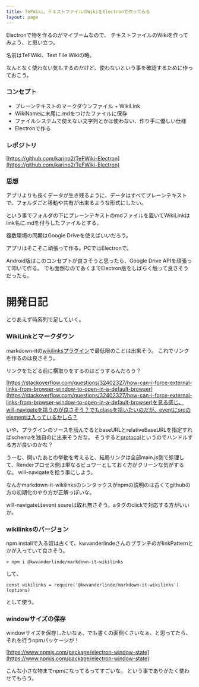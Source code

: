 ```yaml
---
title: TeFWiki、テキストファイルのWikiをElectronで作ってみる
layout: page
---
```

Electronで物を作るのがマイブームなので、
テキストファイルのWikiを作ってみよう、と思い立つ。

名前はTeFWiki、Text File Wikiの略。

なんとなく使わない気もするのだけど、使わないという事を確認するために作っておこう。

### コンセプト

- プレーンテキストのマークダウンファイル + WikiLink
- WikiNameに末尾に.mdをつけたファイルに保存
- ファイルシステムで使えない文字列とかは使わない、作り手に優しい仕様
- Electronで作る

### レポジトリ

[https://github.com/karino2/TeFWiki-Electron](https://github.com/karino2/TeFWiki-Electron)

### 思想

アプリよりも長くデータが生き残るように、データはすべてプレーンテキストで、フォルダごと移動や共有が出来るような形式にしたい。

という事でフォルダの下にプレーンテキストのmdファイルを置いてWikiLinkはlink名に.mdを付与したファイルとする。

複数環境の同期はGoogle Driveを使えばいいだろう。

アプリはそこそこ頑張って作る。PCではElectronで。

Android版はこのコンセプトが良さそうと思ったら、Google Drive APIを頑張って叩いて作る。
でも面倒なのであくまでElectron版をしばらく触って良さそうだったら。


# 開発日記

とりあえず時系列で足していく。

### WikiLinkとマークダウン

markdown-itの[wikilinksプラグイン](https://github.com/kwvanderlinde/markdown-it-wikilinks)で最低限のことは出来そう。
これでリンクを作るのは良さそう。

リンクをたどる前に横取りをするのはどうするんだろう？

[https://stackoverflow.com/questions/32402327/how-can-i-force-external-links-from-browser-window-to-open-in-a-default-browser](https://stackoverflow.com/questions/32402327/how-can-i-force-external-links-from-browser-window-to-open-in-a-default-browser)を見る感じ、will-navigateを拾うのが良さそう？でもclassを拾いたいのだが、eventにsrcのelementは入っているかしら？

いや、プラグインのソースを読んでるとbaseURLとrelativeBaseURLを指定すればschemaを独自のに出来そうだな。
そうすると[protocol](https://www.electronjs.org/docs/api/protocol)というのでハンドルする方が良いのかな？

うーむ、開いたあとの挙動を考えると、結局リンクは全部main.js側で処理して、Renderプロセス側は単なるビュワーとしておく方がクリーンな気がするな。
will-navigateを拾う事にしよう。

なんかmarkdown-it-wikilinksのシンタックスがnpmの説明のは古くてgithubの方の初期化のやり方が正解っぽいな。

will-navigateはevent soureは取れ無さそう。aタグのclickで対応する方がいいか。

### wikilinksのバージョン

npm installで入る奴は古くて、kwvanderlindeさんのブランチのがlinkPatternとかが入っていて良さそう。

```
> npm i @kwvanderlinde/markdown-it-wikilinks
```

して、

```
const wikilinks = require('@kwvanderlinde/markdown-it-wikilinks')(options)
```

として使う。

### windowサイズの保存

windowサイズを保存したいなぁ、でも書くの面倒くさいなぁ、と思ってたら、それを行うnpmパッケージが！

[https://www.npmjs.com/package/electron-window-state](https://www.npmjs.com/package/electron-window-state)

こんな小さな物までnpmになってるってすごいな。
という事でありがたく使わせてもらう。